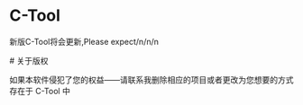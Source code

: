 # C-Tool
<p>新版C-Tool将会更新,Please expect/n/n/n</p>
# 关于版权
<p>如果本软件侵犯了您的权益——请联系我删除相应的项目或者更改为您想要的方式存在于 C-Tool 中</p>
